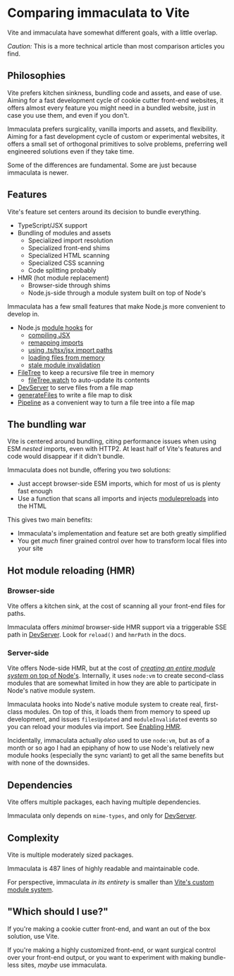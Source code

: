 # Comparing immaculata to Vite

Vite and immaculata have somewhat different goals, with a little overlap.

*Caution:* This is a more technical article than most comparison articles you find.

## Philosophies

Vite prefers kitchen sinkness, bundling code and assets, and ease of use.
Aiming for a fast development cycle of cookie cutter front-end websites,
it offers almost every feature you might need in a bundled website,
just in case you use them, and even if you don't.

Immaculata prefers surgicality, vanilla imports and assets, and flexibility.
Aiming for a fast development cycle of custom or experimental websites,
it offers a small set of orthogonal primitives to solve problems,
preferring well engineered solutions even if they take time.

Some of the differences are fundamental. Some are just because immaculata is newer.

## Features

Vite's feature set centers around its decision to bundle everything.

* TypeScript/JSX support
* Bundling of modules and assets
  * Specialized import resolution
  * Specialized front-end shims
  * Specialized HTML scanning
  * Specialized CSS scanning
  * Code splitting probably
* HMR (hot module replacement)
  * Browser-side through shims
  * Node.js-side through a module system built on top of Node's

Immaculata has a few small features that make Node.js more convenient to develop in.

* Node.js [module hooks](../api/module-hooks.md#module-hooks) for
  * [compiling JSX](../api/module-hooks.md#compilejsx)
  * [remapping imports](../api/module-hooks.md#mapimport)
  * [using .ts/tsx/jsx import paths](../api/module-hooks.md#tryaltexts)
  * [loading files from memory](../api/module-hooks.md#usetree)
  * [stale module invalidation](../api/module-hooks.md#usetree)
* [FileTree](../api/filetree.md#filetree) to keep a recursive file tree in memory
  * [fileTree.watch](../api/filetree.md#watch) to auto-update its contents
* [DevServer](../api/dev-server.md#devserver) to serve files from a file map
* [generateFiles](../api/generate-files.md#generatefiles) to write a file map to disk
* [Pipeline](../api/pipeline.md#pipeline) as a convenient way to turn a file tree into a file map

## The bundling war

Vite is centered around bundling, citing performance issues when using ESM *nested* imports,
even with HTTP2. At least half of Vite's features and code would disappear if it didn't bundle.

Immaculata does not bundle, offering you two solutions:

* Just accept browser-side ESM imports, which for most of us is plenty fast enough
* Use a function that scans all imports and injects [modulepreloads](https://developer.mozilla.org/en-US/docs/Web/HTML/Reference/Attributes/rel/modulepreload) into the HTML

This gives two main benefits:

* Immaculata's implementation and feature set are both greatly simplified
* You get *much* finer grained control over how to transform local files into your site

## Hot module reloading (HMR)

### Browser-side

Vite offers a kitchen sink, at the cost of scanning all your front-end files for paths.

Immaculata offers *minimal* browser-side HMR support via a triggerable SSE path in [DevServer](../api/dev-server.md#devserver).
Look for `reload()` and `hmrPath` in the docs.

### Server-side

Vite offers Node-side HMR, but at the cost of
[*creating an entire module system* on top of Node's](https://github.com/vitest-dev/vitest/blob/165fb0e8ae398440fc62cd95992e1ea97a1d2388/packages/vite-node/src/client.ts).
Internally, it uses `node:vm` to create second-class modules that are somewhat limited in how they are able to participate in Node's native module system.

Immaculata hooks into Node's native module system to create real, first-class modules.
On top of this, it loads them from memory to speed up development,
and issues `filesUpdated` and `moduleInvalidated` events so you can reload your modules via import.
See [Enabling HMR](../guides/enabling-hmr.md#enabling-hmr-in-nodejs).

Incidentally, immaculata actually *also* used to use `node:vm`,
but as of a month or so ago I had an epiphany of how to use Node's
relatively new module hooks (especially the sync variant)
to get all the same benefits but with none of the downsides.


## Dependencies

Vite offers multiple packages, each having multiple dependencies.

Immaculata only depends on `mime-types`, and only for [DevServer](../api/dev-server.md#devserver).


## Complexity

Vite is multiple moderately sized packages.

Immaculata is 487 lines of highly readable and maintainable code.

For perspective, immaculata *in its entirety* is smaller than [Vite's custom module system](https://github.com/vitest-dev/vitest/blob/165fb0e8ae398440fc62cd95992e1ea97a1d2388/packages/vite-node/src/client.ts).


## "Which should I use?"

If you're making a cookie cutter front-end, and want an out of the box solution, use Vite.

If you're making a highly customized front-end,
or want surgical control over your front-end output,
or you want to experiment with making bundle-less sites,
*maybe* use immaculata.
